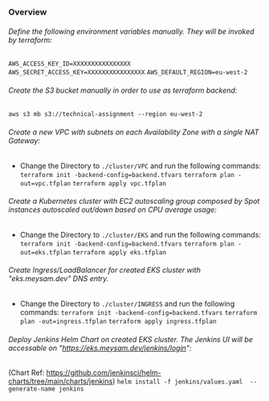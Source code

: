 ### Overview

###### Define the following environment variables manually. They will be invoked by terraform:
`AWS_ACCESS_KEY_ID=XXXXXXXXXXXXXXXX`
`AWS_SECRET_ACCESS_KEY=XXXXXXXXXXXXXXXX`
`AWS_DEFAULT_REGION=eu-west-2`

###### Create the S3 bucket manually in order to use as terraform backend:
`aws s3 mb s3://technical-assignment --region eu-west-2`


###### Create a new VPC with subnets on each Availability Zone with a single NAT Gateway:
- Change the Directory to `./cluster/VPC` and run the following commands:
`terraform init -backend-config=backend.tfvars`
`terraform plan -out=vpc.tfplan`
`terraform apply vpc.tfplan`



###### Create a Kubernetes cluster with EC2 autoscaling group composed by Spot instances autoscaled out/down based on CPU average usage:
- Change the Directory to `./cluster/EKS` and run the following commands:
`terraform init -backend-config=backend.tfvars`
`terraform plan -out=eks.tfplan`
`terraform apply eks.tfplan`



###### Create Ingress/LoadBalancer for created EKS cluster with "eks.meysam.dev" DNS entry.
- Change the Directory to `./cluster/INGRESS` and run the following commands:
`terraform init -backend-config=backend.tfvars`
`terraform plan -out=ingress.tfplan`
`terraform apply ingress.tfplan`



###### Deploy Jenkins Helm Chart on created EKS cluster. The Jenkins UI will be accessable on "https://eks.meysam.dev/jenkins/login":
(Chart Ref: https://github.com/jenkinsci/helm-charts/tree/main/charts/jenkins)
`helm install -f jenkins/values.yaml  --generate-name jenkins`